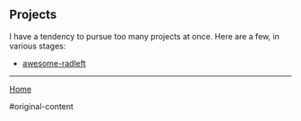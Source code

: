 ## Projects

I have a tendency to pursue too many projects at once. Here are a few, in
various stages:

- [awesome-radleft](projects/awesome-radleft.md)

---

[Home](/wiki)

#original-content
